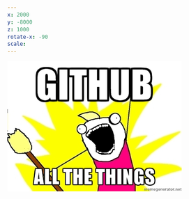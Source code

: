 ```yaml
---
x: 2000
y: -8000
z: 1000
rotate-x: -90
scale:
---
```


![GitHub All the Things!](img/github-all-the-things.jpeg)